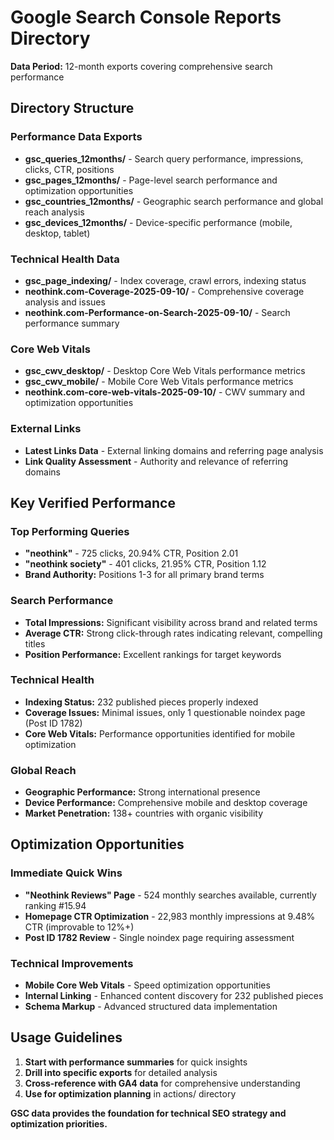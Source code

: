 # Google Search Console Reports Directory

**Data Period:** 12-month exports covering comprehensive search performance

## Directory Structure

### Performance Data Exports
- **gsc_queries_12months/** - Search query performance, impressions, clicks, CTR, positions
- **gsc_pages_12months/** - Page-level search performance and optimization opportunities
- **gsc_countries_12months/** - Geographic search performance and global reach analysis
- **gsc_devices_12months/** - Device-specific performance (mobile, desktop, tablet)

### Technical Health Data
- **gsc_page_indexing/** - Index coverage, crawl errors, indexing status
- **neothink.com-Coverage-2025-09-10/** - Comprehensive coverage analysis and issues
- **neothink.com-Performance-on-Search-2025-09-10/** - Search performance summary

### Core Web Vitals
- **gsc_cwv_desktop/** - Desktop Core Web Vitals performance metrics
- **gsc_cwv_mobile/** - Mobile Core Web Vitals performance metrics
- **neothink.com-core-web-vitals-2025-09-10/** - CWV summary and optimization opportunities

### External Links
- **Latest Links Data** - External linking domains and referring page analysis
- **Link Quality Assessment** - Authority and relevance of referring domains

## Key Verified Performance

### Top Performing Queries
- **"neothink"** - 725 clicks, 20.94% CTR, Position 2.01
- **"neothink society"** - 401 clicks, 21.95% CTR, Position 1.12
- **Brand Authority:** Positions 1-3 for all primary brand terms

### Search Performance
- **Total Impressions:** Significant visibility across brand and related terms
- **Average CTR:** Strong click-through rates indicating relevant, compelling titles
- **Position Performance:** Excellent rankings for target keywords

### Technical Health
- **Indexing Status:** 232 published pieces properly indexed
- **Coverage Issues:** Minimal issues, only 1 questionable noindex page (Post ID 1782)
- **Core Web Vitals:** Performance opportunities identified for mobile optimization

### Global Reach
- **Geographic Performance:** Strong international presence
- **Device Performance:** Comprehensive mobile and desktop coverage
- **Market Penetration:** 138+ countries with organic visibility

## Optimization Opportunities

### Immediate Quick Wins
- **"Neothink Reviews" Page** - 524 monthly searches available, currently ranking #15.94
- **Homepage CTR Optimization** - 22,983 monthly impressions at 9.48% CTR (improvable to 12%+)
- **Post ID 1782 Review** - Single noindex page requiring assessment

### Technical Improvements
- **Mobile Core Web Vitals** - Speed optimization opportunities
- **Internal Linking** - Enhanced content discovery for 232 published pieces
- **Schema Markup** - Advanced structured data implementation

## Usage Guidelines

1. **Start with performance summaries** for quick insights
2. **Drill into specific exports** for detailed analysis
3. **Cross-reference with GA4 data** for comprehensive understanding
4. **Use for optimization planning** in actions/ directory

**GSC data provides the foundation for technical SEO strategy and optimization priorities.**